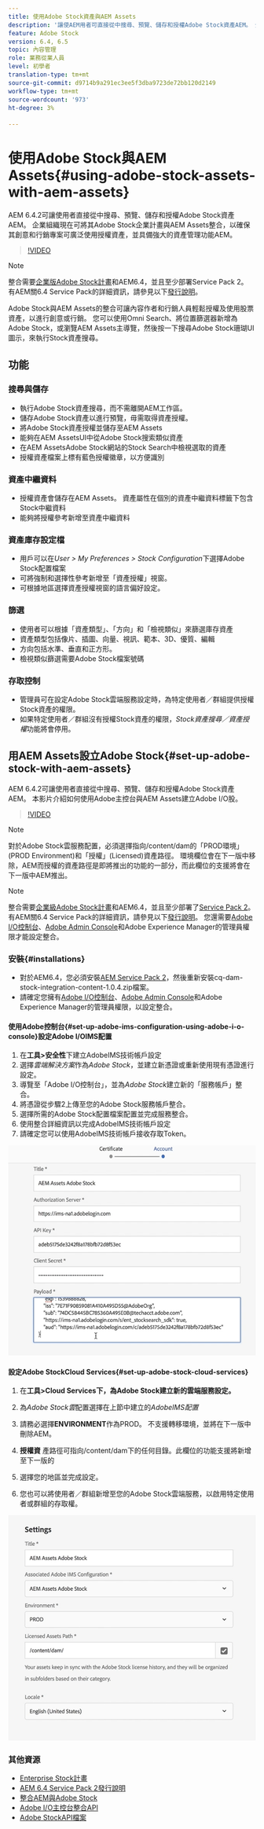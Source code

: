 ```yaml
---
title: 使用Adobe Stock資產與AEM Assets
description: '讓使AEM用者可直接從中搜尋、預覽、儲存和授權Adobe Stock資產AEM。 企業組織現在可將其Adobe Stock企業計畫與AEM Assets整合，以確保其創意和行銷專案可廣泛使用授權資產，並具備強大的資產管理功能AEM。 '
feature: Adobe Stock
version: 6.4, 6.5
topic: 內容管理
role: 業務從業人員
level: 初學者
translation-type: tm+mt
source-git-commit: d9714b9a291ec3ee5f3dba9723de72bb120d2149
workflow-type: tm+mt
source-wordcount: '973'
ht-degree: 3%

---
```



# 使用Adobe Stock與AEM Assets{#using-adobe-stock-assets-with-aem-assets}

AEM 6.4.2可讓使用者直接從中搜尋、預覽、儲存和授權Adobe Stock資產AEM。 企業組織現在可將其Adobe Stock企業計畫與AEM Assets整合，以確保其創意和行銷專案可廣泛使用授權資產，並具備強大的資產管理功能AEM。

>[!VIDEO](https://video.tv.adobe.com/v/24678/?quality=9&learn=on)

>[!NOTE]
>
>整合需要[企業版Adobe Stock計畫](https://landing.adobe.com/en/na/products/creative-cloud/ctir-4625-stock-for-enterprise/index.html)和AEM6.4，並且至少部署Service Pack 2。 有AEM關6.4 Service Pack的詳細資訊，請參見以下[發行說明](https://helpx.adobe.com/experience-manager/6-4/release-notes/sp-release-notes.html)。

Adobe Stock與AEM Assets的整合可讓內容作者和行銷人員輕鬆授權及使用股票資產，以進行創意或行銷。 您可以使用Omni Search、將位置篩選器新增為Adobe Stock，或瀏覽AEM Assets主導覽，然後按一下搜尋Adobe Stock珊瑚UI圖示，來執行Stock資產搜尋。

## 功能

### 搜尋與儲存

* 執行Adobe Stock資產搜尋，而不需離開AEM工作區。
* 儲存Adobe Stock資產以進行預覽，毋需取得資產授權。
* 將Adobe Stock資產授權並儲存至AEM Assets
* 能夠在AEM AssetsUI中從Adobe Stock搜索類似資產
* 在AEM AssetsAdobe Stock網站的Stock Search中檢視選取的資產
* 授權資產檔案上標有藍色授權徽章，以方便識別

### 資產中繼資料

* 授權資產會儲存在AEM Assets。 資產屬性在個別的資產中繼資料標籤下包含Stock中繼資料
* 能夠將授權參考新增至資產中繼資料

### 資產庫存設定檔

* 用戶可以在&#x200B;*User > My Preferences > Stock Configuration*&#x200B;下選擇Adobe Stock配置檔案
* 可將強制和選擇性參考新增至「資產授權」視窗。
* 可根據地區選擇資產授權視窗的語言偏好設定。

### 篩選

* 使用者可以根據「資產類型」、「方向」和「檢視類似」來篩選庫存資產
* 資產類型包括像片、插圖、向量、視訊、範本、3D、優質、編輯
* 方向包括水準、垂直和正方形。
* 檢視類似篩選需要Adobe Stock檔案號碼

### 存取控制

* 管理員可在設定Adobe Stock雲端服務設定時，為特定使用者／群組提供授權Stock資產的權限。
* 如果特定使用者／群組沒有授權Stock資產的權限，*Stock資產搜尋／資產授權*&#x200B;功能將會停用。

## 用AEM Assets設立Adobe Stock{#set-up-adobe-stock-with-aem-assets}

AEM 6.4.2可讓使用者直接從中搜尋、預覽、儲存和授權Adobe Stock資產AEM。 本影片介紹如何使用Adobe主控台與AEM Assets建立Adobe I/O股。

>[!VIDEO](https://video.tv.adobe.com/v/25043/?quality=12&learn=on)

>[!NOTE]
>
>對於Adobe Stock雲服務配置，必須選擇指向/content/dam的「PROD環境」(PROD Environment)和「授權」(Licensed)資產路徑。 環境欄位會在下一版中移除，AEM而授權的資產路徑是即將推出的功能的一部分，而此欄位的支援將會在下一版中AEM推出。

>[!NOTE]
>
>整合需要[企業級Adobe Stock計畫](https://landing.adobe.com/en/na/products/creative-cloud/ctir-4625-stock-for-enterprise/index.html)和AEM6.4，並且至少部署了[Service Pack 2](https://www.adobeaemcloud.com/content/marketplace/marketplaceProxy.html?packagePath=/content/companies/public/adobe/packages/cq640/servicepack/AEM-6.4.2.0)。 有AEM關6.4 Service Pack的詳細資訊，請參見以下[發行說明](https://helpx.adobe.com/experience-manager/6-4/release-notes/sp-release-notes.html)。 您還需要[Adobe I/O控制台](https://console.adobe.io/)、[Adobe Admin Console](https://adminconsole.adobe.com/)和Adobe Experience Manager的管理員權限才能設定整合。

### 安裝{#installations}

* 對於AEM6.4，您必須安裝[AEM Service Pack 2](https://www.adobeaemcloud.com/content/marketplace/marketplaceProxy.html?packagePath=/content/companies/public/adobe/packages/cq640/servicepack/AEM-6.4.2.0)，然後重新安裝cq-dam-stock-integration-content-1.0.4.zip檔案。
* 請確定您擁有[Adobe I/O控制台](https://console.adobe.io/)、[Adobe Admin Console](https://adminconsole.adobe.com/)和Adobe Experience Manager的管理員權限，以設定整合。

#### 使用Adobe控制台{#set-up-adobe-ims-configuration-using-adobe-i-o-console}設定Adobe I/OIMS配置

1. 在&#x200B;**工具>安全性**&#x200B;下建立AdobeIMS技術帳戶設定
2. 選擇&#x200B;*雲端解決方案*&#x200B;作為&#x200B;*Adobe Stock*，並建立新憑證或重新使用現有憑證進行設定。
3. 導覽至「Adobe I/O控制台」，並為&#x200B;*Adobe Stock*&#x200B;建立新的「服務帳戶」整合。
4. 將憑證從步驟2上傳至您的Adobe Stock服務帳戶整合。
5. 選擇所需的Adobe Stock配置檔案配置並完成服務整合。
6. 使用整合詳細資訊以完成AdobeIMS技術帳戶設定
7. 請確定您可以使用AdobeIMS技術帳戶接收存取Token。

![Adobe IMS 技術帳戶](assets/screen_shot_2018-10-22at12219pm.png)

#### 設定Adobe StockCloud Services{#set-up-adobe-stock-cloud-services}

1. 在&#x200B;**工具>Cloud Services下，為Adobe Stock建立新的雲端服務設定。**
2. 為&#x200B;*Adobe Stock雲*&#x200B;配置選擇在上節中建立的&#x200B;*AdobeIMS配置*

3. 請務必選擇&#x200B;**ENVIRONMENT**&#x200B;作為PROD。 不支援轉移環境，並將在下一版中刪除AEM。
4. **授權資** 產路徑可指向/content/dam下的任何目錄。此欄位的功能支援將新增至下一版的
5. 選擇您的地區並完成設定。
6. 您也可以將使用者／群組新增至您的Adobe Stock雲端服務，以啟用特定使用者或群組的存取權。

![Adobe資產庫存配置](assets/screen_shot_2018-10-22at12425pm.png)

### 其他資源

* [Enterprise Stock計畫](https://landing.adobe.com/en/na/products/creative-cloud/ctir-4625-stock-for-enterprise/index.html)
* [AEM 6.4 Service Pack 2發行說明](https://helpx.adobe.com/experience-manager/6-4/release-notes/sp-release-notes.html)
* [整合AEM與Adobe Stock](https://helpx.adobe.com/experience-manager/6-5/assets/using/aem-assets-adobe-stock.html#IntegrateAEMandAdobeStock)
* [Adobe I/O主控台整合API](https://www.adobe.io/apis/cloudplatform/console/authentication/gettingstarted.html)
* [Adobe StockAPI檔案](https://www.adobe.io/apis/creativecloud/stock/docs.html)